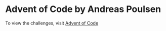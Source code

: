 # Advent of Code by Andreas Poulsen
To view the challenges, visit [Advent of Code](https://adventofcode.com)
